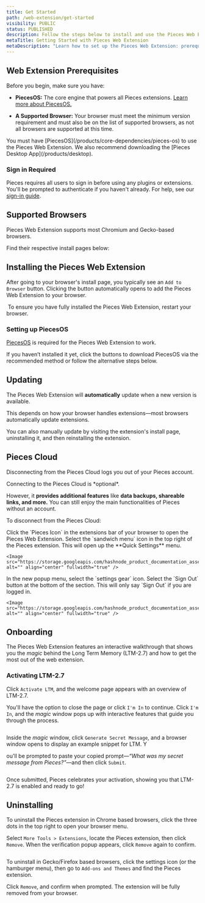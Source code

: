 ```yaml
---
title: Get Started
path: /web-extension/get-started
visibility: PUBLIC
status: PUBLISHED
description: Follow the steps below to install and use the Pieces Web Extension.
metaTitle: Getting Started with Pieces Web Extension
metaDescription: "Learn how to set up the Pieces Web Extension: prerequisites, browser installation, PiecesOS integration, updates, cloud connection, onboarding, and uninstall."
---
```


<pieces-pro-cta />

## Web Extension Prerequisites

Before you begin, make sure you have:

* **PiecesOS:** The core engine that powers all Pieces extensions. <a target="_blank" href="/products/core-dependencies/pieces-os">Learn more about PiecesOS.</a>

* **A Supported Browser:** Your browser must meet the minimum version requirement and must also be on the list of supported browsers, as not all browsers are supported at this time.

<Callout type="info">
  You must have [PiecesOS](/products/core-dependencies/pieces-os) to use the Pieces Web Extension. We also recommend downloading the [Pieces Desktop App](/products/desktop).
</Callout>

### Sign in Required

Pieces requires all users to sign in before using any plugins or extensions. You'll be prompted to authenticate if you haven't already. For help, see our [sign-in guide](/products/meet-pieces/sign-into-pieces).

## Supported Browsers

Pieces Web Extension supports most Chromium and Gecko-based browsers.

Find their respective install pages below:

<Card title="Chrome" image="https://storage.googleapis.com/hashnode_product_documentation_assets/cdn_migrate_repair/web-extension/chrome.webp" href="https://chrome.google.com/webstore/detail/pieces-save-code-snippets/igbgibhbfonhmjlechmeefimncpekepm" />

<CardGroup cols={2}>
  <Card title="Edge" image="https://storage.googleapis.com/hashnode_product_documentation_assets/cdn_migrate_repair/web-extension/edsge.webp" href="https://microsoftedge.microsoft.com/addons/detail/pieces-save-code-snippet/hglfimcdgonaeeobjckfdabcldfidmim" />

  <Card title="Firefox" image="https://storage.googleapis.com/hashnode_product_documentation_assets/cdn_migrate_repair/web-extension/firefox.webp" href="https://addons.mozilla.org/en-US/firefox/addon/pieces-save-code-from-the-web/" />

  <Card title="Brave" image="https://storage.googleapis.com/hashnode_product_documentation_assets/cdn_migrate_repair/web-extension/brave.webp" href="https://chrome.google.com/webstore/detail/pieces-save-code-snippets/igbgibhbfonhmjlechmeefimncpekepm" />

  <Card title="Opera" image="https://storage.googleapis.com/hashnode_product_documentation_assets/cdn_migrate_repair/web-extension/opera.webp" href="https://chrome.google.com/webstore/detail/pieces-save-code-snippets/igbgibhbfonhmjlechmeefimncpekepm" />
</CardGroup>

## Installing the Pieces Web Extension

After going to your browser's install page, you typically see an `Add to Browser` button. Clicking the button automatically opens to add the Pieces Web Extension to your browser.

<Image src="https://storage.googleapis.com/hashnode_product_documentation_assets/web_extension/get_started/chrome_install_page.png" alt="" align="center" fullwidth="true" />

<Callout type="tip">
  To ensure you have fully installed the Pieces Web Extension, restart your browser.
</Callout>

### Setting up PiecesOS

<a target="_blank" href="/products/core-dependencies/pieces-os">PiecesOS</a> is required for the Pieces Web Extension to work.

If you haven’t installed it yet, click the buttons to download PiecesOS via the recommended method or follow the alternative steps below.

<get-started-install />

## Updating

The Pieces Web Extension will **automatically** update when a new version is available.

<Callout type="alert">
  This depends on how your browser handles extensions—most browsers automatically update extensions.
</Callout>

You can also manually update by visiting the extension's install page, uninstalling it, and then reinstalling the extension.

## Pieces Cloud

Disconnecting from the Pieces Cloud logs you out of your Pieces account.

<Callout type="info">
  Connecting to the Pieces Cloud is *optional*.

  However, it **provides additional features** like **data backups, shareable links, and more.** You can still enjoy the main functionalities of Pieces without an account.
</Callout>

To disconnect from the Pieces Cloud:

<Steps>
  <Step title="Open the Extension">
    Click the `Pieces Icon` in the extensions bar of your browser to open the Pieces Web Extension.
  </Step>

  <Step title="Click the Sandwich Menu Icon">
    Select the `sandwich menu` icon in the top right of the Pieces extension. This will open up the **Quick Settings** menu.

    <Image src="https://storage.googleapis.com/hashnode_product_documentation_assets/web_extension/get_started/hover_over_settings.png" alt="" align="center" fullwidth="true" />
  </Step>

  <Step title="Click Account Settings">
    In the new popup menu, select the `settings gear` icon.
  </Step>

  <Step title="Click Log Out">
    Select the `Sign Out` button at the bottom of the section. This will only say `Sign Out` if you are logged in.

    <Image src="https://storage.googleapis.com/hashnode_product_documentation_assets/web_extension/get_started/sign_out_chrome.png" alt="" align="center" fullwidth="true" />
  </Step>
</Steps>

## Onboarding

The Pieces Web Extension features an interactive walkthrough that shows you the *magic* behind the Long Term Memory (LTM-2.7) and how to get the most out of the web extension.

### Activating LTM-2.7

Click `Activate LTM`, and the welcome page appears with an overview of LTM-2.7.

You'll have the option to close the page or click `I'm In` to continue. Click `I'm In`, and the *magic* window pops up with interactive features that guide you through the process.

<Image src="https://storage.googleapis.com/hashnode_product_documentation_assets/web_extension/get_started/ltm_onboarding.gif" alt="" align="center" fullwidth="true" />

Inside the *magic* window, click `Generate Secret Message`, and a browser window opens to display an example snippet for LTM. Y

ou'll be prompted to paste your copied prompt—*“What was my secret message from Pieces?”*—and then click `Submit`.

<Image src="https://storage.googleapis.com/hashnode_product_documentation_assets/web_extension/get_started/successful_onboarding.png" alt="" align="center" fullwidth="true" />

Once submitted, Pieces celebrates your activation, showing you that LTM-2.7 is enabled and ready to go!

## Uninstalling

To uninstall the Pieces extension in Chrome based browsers, click the three dots in the top right to open your browser menu.

Select `More Tools > Extensions`, locate the Pieces extension, then click `Remove`. When the verification popup appears, click `Remove` again to confirm.

<Image src="https://storage.googleapis.com/hashnode_product_documentation_assets/web_extension/get_started/remove_from_chrome.png" alt="" align="center" fullwidth="true" />

To uninstall in Gecko/Firefox based browsers, click the settings icon (or the hamburger menu), then go to `Add-ons and Themes` and find the Pieces extension.

Click `Remove`, and confirm when prompted. The extension will be fully removed from your browser.